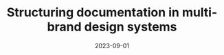---
title: Structuring documentation in multi-brand design systems
date: 2023-09-01
description: 
link: https://amyhupe.co.uk/articles/structuring-documentation-multi-brand-design-systems/
pricing: 
tags: 
- Documentation
- Article
categories: 
- Content
- Design systems
---